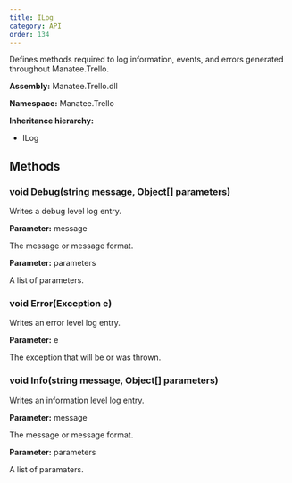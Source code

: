 ```yaml
---
title: ILog
category: API
order: 134
---
```


Defines methods required to log information, events, and errors generated throughout Manatee.Trello.

**Assembly:** Manatee.Trello.dll

**Namespace:** Manatee.Trello

**Inheritance hierarchy:**

- ILog

## Methods

### void Debug(string message, Object[] parameters)

Writes a debug level log entry.

**Parameter:** message

The message or message format.

**Parameter:** parameters

A list of parameters.

### void Error(Exception e)

Writes an error level log entry.

**Parameter:** e

The exception that will be or was thrown.

### void Info(string message, Object[] parameters)

Writes an information level log entry.

**Parameter:** message

The message or message format.

**Parameter:** parameters

A list of paramaters.

